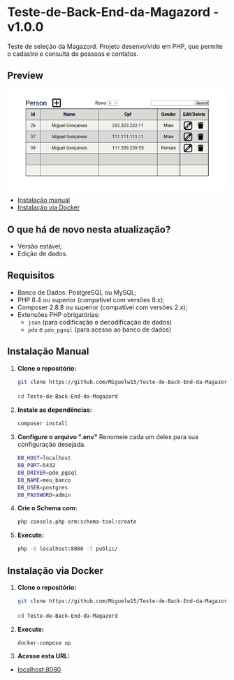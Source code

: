 # Teste-de-Back-End-da-Magazord - v1.0.0

Teste de seleção da Magazord.
Projeto desenvolvido em PHP, que permite o cadastro e
consulta de pessoas e contatos.

## Preview

![Tela Inicial](public/assets/image.png)

- [Instalação manual](#instalação-manual)
- [Instalação via Docker](#instalação-via-docker)

## O que há de novo nesta atualização?

- Versão estável;
- Edição de dados.

## Requisitos

- Banco de Dados: PostgreSQL ou MySQL;
- PHP 8.4 ou superior (compatível com versões 8.x);
- Composer 2.8.8 ou superior (compatível com versões 2.x);
- Extensões PHP obrigatórias:
    - `json` (para codificação e decodificação de dados)
    - `pdo` e `pdo_pgsql` (para acesso ao banco de dados)

## Instalação Manual

1. **Clone o repositório:**

    ```bash
    git clone https://github.com/Miguelw15/Teste-de-Back-End-da-Magazord.git

    cd Teste-de-Back-End-da-Magazord
    ```

2. **Instale as dependências:**

    ```bash
    composer install
    ```

3. **Configure o arquivo ".env"**
    Renomeie cada um deles para sua configuração desejada.

    ```bash
    DB_HOST=localhost
    DB_PORT=5432
    DB_DRIVER=pdo_pgsql
    DB_NAME=meu_banco
    DB_USER=postgres
    DB_PASSWORD=admin
    ```

4. **Crie o Schema com:**

    ```bash
    php console.php orm:schema-tool:create
    ```

5. **Execute:**

    ```bash
    php -S localhost:8080 -t public/
    ```

## Instalação via Docker

1. **Clone o repositório:**

    ```bash
    git clone https://github.com/Miguelw15/Teste-de-Back-End-da-Magazord.git

    cd Teste-de-Back-End-da-Magazord
    ```

2. **Execute:**

    ```bash
    docker-compose up
    ```

3. **Acesse esta URL:**

- [localhost:8080](http://localhost:8080)

